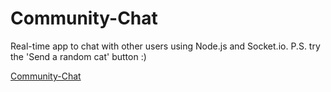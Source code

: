 # Community-Chat
Real-time app to chat with other users using Node.js and Socket.io. P.S. try the 'Send a random cat' button :)

[Community-Chat](https://community-chat.netlify.app/?)